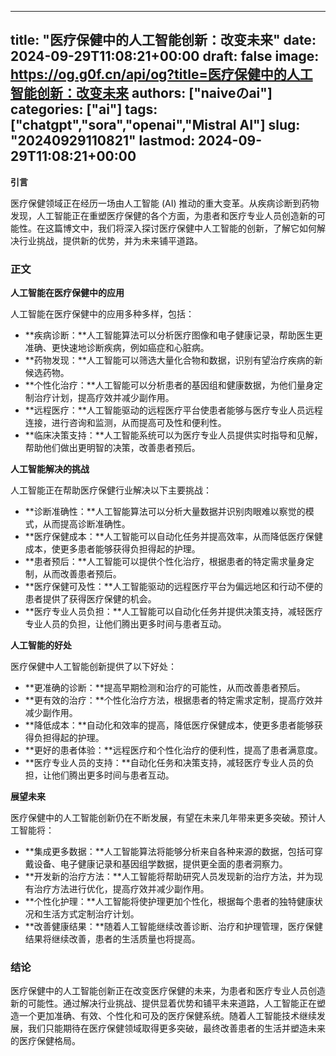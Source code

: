
---
title: "医疗保健中的人工智能创新：改变未来"
date: 2024-09-29T11:08:21+00:00
draft: false
image: https://og.g0f.cn/api/og?title=医疗保健中的人工智能创新：改变未来
authors: ["naiveのai"]
categories: ["ai"]
tags: ["chatgpt","sora","openai","Mistral AI"]
slug: "20240929110821"
lastmod: 2024-09-29T11:08:21+00:00
---
**引言**

医疗保健领域正在经历一场由人工智能 (AI) 推动的重大变革。从疾病诊断到药物发现，人工智能正在重塑医疗保健的各个方面，为患者和医疗专业人员创造新的可能性。在这篇博文中，我们将深入探讨医疗保健中人工智能的创新，了解它如何解决行业挑战，提供新的优势，并为未来铺平道路。

### 正文

**人工智能在医疗保健中的应用**

人工智能在医疗保健中的应用多种多样，包括：

- **疾病诊断：**人工智能算法可以分析医疗图像和电子健康记录，帮助医生更准确、更快速地诊断疾病，例如癌症和心脏病。
- **药物发现：**人工智能可以筛选大量化合物和数据，识别有望治疗疾病的新候选药物。
- **个性化治疗：**人工智能可以分析患者的基因组和健康数据，为他们量身定制治疗计划，提高疗效并减少副作用。
- **远程医疗：**人工智能驱动的远程医疗平台使患者能够与医疗专业人员远程连接，进行咨询和监测，从而提高可及性和便利性。
- **临床决策支持：**人工智能系统可以为医疗专业人员提供实时指导和见解，帮助他们做出更明智的决策，改善患者预后。

**人工智能解决的挑战**

人工智能正在帮助医疗保健行业解决以下主要挑战：

- **诊断准确性：**人工智能算法可以分析大量数据并识别肉眼难以察觉的模式，从而提高诊断准确性。
- **医疗保健成本：**人工智能可以自动化任务并提高效率，从而降低医疗保健成本，使更多患者能够获得负担得起的护理。
- **患者预后：**人工智能可以提供个性化治疗，根据患者的特定需求量身定制，从而改善患者预后。
- **医疗保健可及性：**人工智能驱动的远程医疗平台为偏远地区和行动不便的患者提供了获得医疗保健的机会。
- **医疗专业人员负担：**人工智能可以自动化任务并提供决策支持，减轻医疗专业人员的负担，让他们腾出更多时间与患者互动。

**人工智能的好处**

医疗保健中人工智能创新提供了以下好处：

- **更准确的诊断：**提高早期检测和治疗的可能性，从而改善患者预后。
- **更有效的治疗：**个性化治疗方法，根据患者的特定需求定制，提高疗效并减少副作用。
- **降低成本：**自动化和效率的提高，降低医疗保健成本，使更多患者能够获得负担得起的护理。
- **更好的患者体验：**远程医疗和个性化治疗的便利性，提高了患者满意度。
- **医疗专业人员的支持：**自动化任务和决策支持，减轻医疗专业人员的负担，让他们腾出更多时间与患者互动。

**展望未来**

医疗保健中的人工智能创新仍在不断发展，有望在未来几年带来更多突破。预计人工智能将：

- **集成更多数据：**人工智能算法将能够分析来自各种来源的数据，包括可穿戴设备、电子健康记录和基因组学数据，提供更全面的患者洞察力。
- **开发新的治疗方法：**人工智能将帮助研究人员发现新的治疗方法，并为现有治疗方法进行优化，提高疗效并减少副作用。
- **个性化护理：**人工智能将使护理更加个性化，根据每个患者的独特健康状况和生活方式定制治疗计划。
- **改善健康结果：**随着人工智能继续改善诊断、治疗和护理管理，医疗保健结果将继续改善，患者的生活质量也将提高。

### 结论

医疗保健中的人工智能创新正在改变医疗保健的未来，为患者和医疗专业人员创造新的可能性。通过解决行业挑战、提供显着优势和铺平未来道路，人工智能正在塑造一个更加准确、有效、个性化和可及的医疗保健系统。随着人工智能技术继续发展，我们只能期待在医疗保健领域取得更多突破，最终改善患者的生活并塑造未来的医疗保健格局。